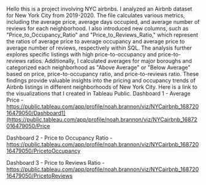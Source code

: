 Hello this is a project involving NYC airbnbs. I analyzed an Airbnb dataset for New York City from 2019-2020. 
The file calculates various metrics, including the average price, average days occupied, and average number of reviews for each neighborhood. I also introduced new columns, such as "Price_to_Occupancy_Ratio" 
and "Price_to_Reviews_Ratio," which represent the ratios of average price to average occupancy and average price to average number of reviews, respectively within SQL. 
The analysis further explores specific listings with high price-to-occupancy and price-to-reviews ratios. 
Additionally, I calculated averages for major boroughs and categorized each neighborhood as "Above Average" or "Below Average" based on price, price-to-occupancy ratio, and price-to-reviews ratio. 
These findings provide valuable insights into the pricing and occupancy trends of Airbnb listings in different neighborhoods of New York City.
Here is a link to the visualizations that I created in Tableau Public. 
Dashboard 1 - Average Price - https://public.tableau.com/app/profile/noah.brannon/viz/NYCairbnb_16872016479050/Dashboard1](https://public.tableau.com/app/profile/noah.brannon/viz/NYCairbnb_16872016479050/Price

Dashboard 2 - Price to Occupancy Ratio - https://public.tableau.com/app/profile/noah.brannon/viz/NYCairbnb_16872016479050/PricetoOccupancy

Dashboard 3 - Price to Reviews Ratio - https://public.tableau.com/app/profile/noah.brannon/viz/NYCairbnb_16872016479050/PricetoReviews
